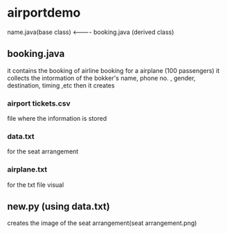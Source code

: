 # airportdemo

name.java(base class) <---- booking.java (derived class)

## booking.java
it contains the booking of airline booking for a airplane (100 passengers)
it collects the intormation of the bokker's name, phone no. , gender, destination, timing ,etc
then it creates

### airport tickets.csv
file where the information is stored

### data.txt
for the seat arrangement 

### airplane.txt
for the txt file visual

## new.py (using data.txt)
creates the image of the seat arrangement(seat arrangement.png)
